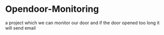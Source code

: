 # Opendoor-Monitoring
a project which we can monitor our door and if the door opened too long it will send email
